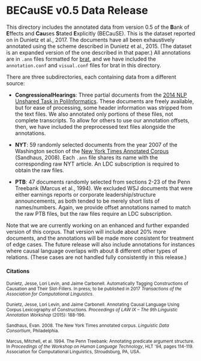 # BECauSE v0.5 Data Release

This directory includes the annotated data from version 0.5 of the **B**ank of **E**ffects and **Cau**ses **S**tated **E**xplicitly (BECauSE). This is the dataset reported on in Dunietz et al., 2017. The documents have all been exhaustively annotated using the scheme described in Dunietz et al., 2015. (The dataset is an expanded version of the one described in that paper.) All annotations are in `.ann` files formatted for <a href="http://brat.nlplab.org/">brat</a>, and we have included the `annotation.conf` and `visual.conf` files for brat in this directory.

There are three subdirectories, each containing data from a different source:

* **CongressionalHearings**: Three partial documents from the <a href="https://sites.google.com/site/unsharedtask2014/">2014 NLP Unshared Task in PoliInformatics</a>. These documents are freely available, but for ease of processing, some header information was stripped from the text files. We also annotated only portions of these files, not complete transcripts. To allow for others to use our annotation offsets, then, we have included the preprocessed text files alongside the annotations.

* **NYT**: 59 randomly selected documents from the year 2007 of the Washington section of the <a href="https://catalog.ldc.upenn.edu/ldc2008t19">New York Times Annotated Corpus</a> (Sandhaus, 2008). Each `.ann` file shares its name with the corresponding raw NYT article. An LDC subscription is required to obtain the raw files.

* **PTB**: 47 documents randomly selected from sections 2-23 of the Penn Treebank (Marcus et al., 1994). We excluded WSJ documents that were either earnings reports or corporate leadership/structure announcements, as both
tended to be merely short lists of names/numbers. Again, we provide offset annotations named to match the raw PTB files, but the raw files require an LDC subscription.

Note that we are currently working on an enhanced and further expanded version of this corpus. That version will include about 20% more documents, and the annotations will be made more consistent for treatment of edge cases. The future release will also include annotations for instances where causal language overlaps with about 8 different other types of relations. (These cases are not handled fully consistently in this release.)


#### Citations

<sub>Dunietz, Jesse, Lori Levin, and Jaime Carbonell. Automatically Tagging Constructions of Causation and Their Slot-Fillers. In press; to be published in 2017 *Transactions of the Association for Computational Linguistics*.</sub>

<sub>Dunietz, Jesse, Lori Levin, and Jaime Carbonell. Annotating Causal Language Using Corpus Lexicography of Constructions. *Proceedings of LAW IX – The 9th Linguistic Annotation Workshop* (2015): 188-196.</sub>

<sub>Sandhaus, Evan. 2008. The New York Times annotated corpus. *Linguistic Data Consortium*, Philadelphia.</sub>

<sub>Marcus, Mitchell, et al. 1994. The Penn Treebank: Annotating predicate argument structure. In *Proceedings of the Workshop on Human Language Technology*, HLT '94, pages 114-119. Association for Computational Linguistics, Stroudsburg, PA, USA.</sub>
